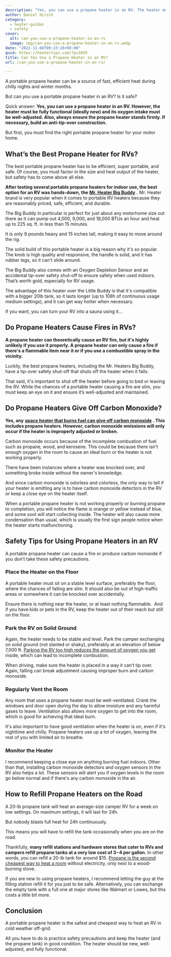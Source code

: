 ```yaml
---
description: "Yes, you can use a propane heater in an RV. The heater must be fully functional (ideally new) and its oxygen intake must be well-adjusted."
author: Daniel Hirsch
category:
  - heater-guides
  - safety
cover:
  alt: can-you-use-a-propane-heater-in-an-rv
  image: img/can-you-use-a-propane-heater-in-an-rv.webp
date: "2022-11-08T09:33:26+00:00"
guid: https://heatertips.com/?p=1029
title: Can You Use a Propane Heater in an RV?
url: /can-you-use-a-propane-heater-in-an-rv/

---
```

A portable propane heater can be a source of fast, efficient heat during chilly nights and winter months.

But can you use a portable propane heater in an RV? Is it safe?

Quick answer: **Yes, you can use a propane heater in an RV. However, the heater must be fully functional (ideally new) and its oxygen intake must be well-adjusted. Also, always ensure the propane heater stands firmly. If necessary, build an anti-tip-over construction.**

But first, you must find the right portable propane heater for your motor home.

## What’s the Best Propane Heater for RVs?

The best portable propane heater has to be efficient, super portable, and safe. Of course, you must factor in the size and heat output of the heater, but safety has to come above all else.

**After testing several portable propane heaters for indoor use, the best option for an RV was hands-down, the** [**Mr. Heater Big Buddy**](/recommended-products/propane-heater/) **.** Mr. Heater brand is very popular when it comes to portable RV heaters because they are reasonably priced, safe, efficient, and durable.

The Big Buddy in particular is perfect for just about any motorhome size out there as it can pump out 4,000, 9,000, and 18,000 BTUs an hour and heat up to 225 sq. ft. in less than 15 minutes.

It is only 9 pounds heavy and 15 inches tall, making it easy to move around the rig.

The solid build of this portable heater is a big reason why it's so popular. The knob is high quality and responsive, the handle is solid, and it has rubber legs, so it can't slide around.

The Big Buddy also comes with an Oxygen Depletion Sensor and an accidental tip-over safety shut-off to ensure safety when used indoors. That’s worth gold, especially for RV usage.

The advantage of this heater over the Little Buddy is that it's compatible with a bigger 20lb tank, so it lasts longer (up to 108h of continuous usage medium settings), and it can get way hotter when necessary.

If you want, you can turn your RV into a sauna using it…

## Do Propane Heaters Cause Fires in RVs?

**A propane heater can theoretically cause an RV fire, but it's highly unlikely if you use it properly. A propane heater can only cause a fire if there's a flammable item near it or if you use a combustible spray in the vicinity.**

Luckily, the best propane heaters, including the Mr. Heaters Big Buddy, have a tip-over safety shut-off that shuts off the heater when it falls.

That said, it's important to shut off the heater before going to bed or leaving the RV. While the chances of a portable heater causing a fire are slim, you must keep an eye on it and ensure it’s well-adjusted and maintained.

## Do Propane Heaters Give Off Carbon Monoxide?

**Yes, any** [**space heater that burns fuel can give off carbon monoxide**](/do-space-heaters-emit-carbon-monoxide/) **. This includes propane heaters. However, carbon monoxide emissions will only occur if the heater is improperly adjusted or broken.**

Carbon monoxide occurs because of the incomplete combustion of fuel such as propane, wood, and kerosene. This could be because there isn't enough oxygen in the room to cause an ideal burn or the heater is not working properly.

There have been instances where a heater was knocked over, and something broke inside without the owner's knowledge.

And since carbon monoxide is odorless and colorless, the only way to tell if your heater is emitting any is to have carbon monoxide detectors in the RV or keep a close eye on the heater itself.

When a portable propane heater is not working properly or burning propane to completion, you will notice the flame is orange or yellow instead of blue, and some soot will start collecting inside. The heater will also cause more condensation than usual, which is usually the first sign people notice when the heater starts malfunctioning.

## Safety Tips for Using Propane Heaters in an RV

A portable propane heater can cause a fire or produce carbon monoxide if you don’t take these safety precautions.

### Place the Heater on the Floor

A portable heater must sit on a stable level surface, preferably the floor, where the chances of falling are slim. It should also be out of high-traffic areas or somewhere it can be knocked over accidentally.

Ensure there is nothing near the heater, or at least nothing flammable.  And if you have kids or pets in the RV, keep the heater out of their reach but still on the floor.

### Park the RV on Solid Ground

Again, the heater needs to be stable and level. Park the camper exchanging on solid ground (not slanted or shaky), preferably at an elevation of below 7,000 ft. [Parking the RV too high reduces the amount of oxygen you get](https://www.ncbi.nlm.nih.gov/books/NBK539701/) inside, which can lead to incomplete combustion.

When driving, make sure the heater is placed in a way it can’t tip over. Again, falling can break adjustment causing improper burn and carbon monoxide.

### Regularly Vent the Room

Any room that uses a propane heater must be well-ventilated. Crank the windows and door open during the day to allow moisture and any harmful gases to leave. Ventilation also allows more oxygen to get into the room, which is good for achieving that ideal burn.

It's also important to have good ventilation when the heater is on, even if it's nighttime and chilly. Propane heaters use up a lot of oxygen, leaving the rest of you with limited air to breathe.

### Monitor the Heater

I recommend keeping a close eye on anything burning fuel indoors. Other than that, installing carbon monoxide detectors and oxygen sensors in the RV also helps a lot. These sensors will alert you if oxygen levels in the room go below normal and if there's any carbon monoxide in the air.

## **How to Refill Propane Heaters on the Road**

A 20-lb propane tank will heat an average-size camper RV for a week on low settings. On maximum settings, it will last for 24h.

But nobody blasts full heat for 24h continuously.

This means you will have to refill the tank occasionally when you are on the road.

Thankfully, **many refill stations and hardware stores that cater to RVs and campers refill propane tanks at a very low cost of $3-$4 per gallon**. In other words, you can refill a 20-lb tank for around $15. [Propane is the second cheapest way to heat a room](/how-to-heat-room-without-electricity/) without electricity, only next to a wood-burning stove.

If you are new to using propane heaters, I recommend letting the guy at the filling station refill it for you just to be safe. Alternatively, you can exchange the empty tank with a full one at major stores like Walmart or Lowes, but this costs a little bit more.

## **Conclusion**

A portable propane heater is the safest and cheapest way to heat an RV in cold weather off-grid.

All you have to do is practice safety precautions and keep the heater (and the propane tank) in good condition. The heater should be new, well-adjusted, and fully functional.
